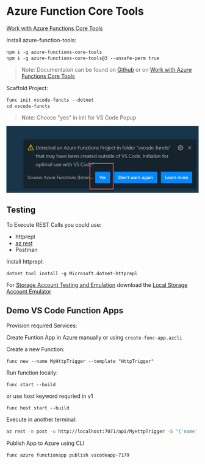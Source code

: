 # Azure Function Core Tools

[Work with Azure Functions Core Tools](https://docs.microsoft.com/en-us/azure/azure-functions/functions-run-local?tabs=windows%2Ccsharp%2Cbash#v2)

Install azure-function-tools:

```
npm i -g azure-functions-core-tools
npm i -g azure-functions-core-tools@3 --unsafe-perm true
```

> Note: Documentaion can be found on [Github](https://github.com/Azure/azure-functions-core-tools) or on [Work with Azure Functions Core Tools](https://docs.microsoft.com/en-us/azure/azure-functions/functions-run-local?tabs=windows%2Ccsharp%2Cbash)

Scaffold Project:

```
func init vscode-functs --dotnet
cd vscode-functs
```

> Note: Choose "yes" in init for VS Code Popup

![init-vscode](../_images/init-vscode.png)

## Testing

To Execute REST Calls you could use:

-   httprepl
-   [az rest](https://docs.microsoft.com/en-us/cli/azure/reference-index?view=azure-cli-latest#az_rest)
-   Postman

Install httprepl:

```
dotnet tool install -g Microsoft.dotnet-httprepl
```

For [Storage Account Testing and Emulation](https://docs.microsoft.com/en-us/azure/storage/common/storage-use-emulator) download the [Local Storage Account Emulator](https://go.microsoft.com/fwlink/?linkid=717179&clcid=0x409)

## Demo VS Code Function Apps

Provision required Services:

Create Funtion App in Azure manually or using `create-func-app.azcli`

Create a new Function:

```
func new --name MyHttpTrigger --template "HttpTrigger"
```

Run function locally:

```
func start --build
```

or use host keyword requried in v1

```
func host start --build
```

Execute in another terminal:

```bash
az rest -m post -u http://localhost:7071/api/MyHttpTrigger -b "{'name':'Azure Rocks'}"
```

Publish App to Azure using CLI

```
func azure functionapp publish vscodeapp-7179
```
